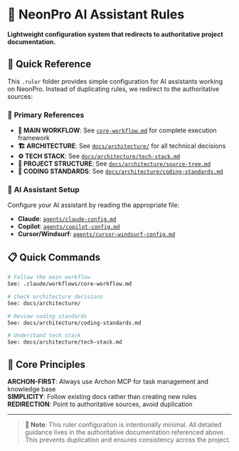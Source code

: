 # 🎯 NeonPro AI Assistant Rules

**Lightweight configuration system that redirects to authoritative project documentation.**

## 📖 Quick Reference

This `.ruler` folder provides simple configuration for AI assistants working on NeonPro. Instead of duplicating rules, we redirect to the authoritative sources:

### 🔗 **Primary References**

- **🌟 MAIN WORKFLOW**: See [`core-workflow.md`](../.claude/workflows/core-workflow.md) for complete execution framework
- **🏗️ ARCHITECTURE**: See [`docs/architecture/`](../docs/architecture/) for all technical decisions
- **⚙️ TECH STACK**: See [`docs/architecture/tech-stack.md`](../docs/architecture/tech-stack.md)
- **📁 PROJECT STRUCTURE**: See [`docs/architecture/source-tree.md`](../docs/architecture/source-tree.md)  
- **🎨 CODING STANDARDS**: See [`docs/architecture/coding-standards.md`](../docs/architecture/coding-standards.md)

### 🤖 **AI Assistant Setup**

Configure your AI assistant by reading the appropriate file:
- **Claude**: [`agents/claude-config.md`](agents/claude-config.md)
- **Copilot**: [`agents/copilot-config.md`](agents/copilot-config.md)
- **Cursor/Windsurf**: [`agents/cursor-windsurf-config.md`](agents/cursor-windsurf-config.md)

## 📋 **Quick Commands**

```bash
# Follow the main workflow
See: .claude/workflows/core-workflow.md

# Check architecture decisions  
See: docs/architecture/

# Review coding standards
See: docs/architecture/coding-standards.md

# Understand tech stack
See: docs/architecture/tech-stack.md
```

## 🎯 **Core Principles**

**ARCHON-FIRST**: Always use Archon MCP for task management and knowledge base  
**SIMPLICITY**: Follow existing docs rather than creating new rules  
**REDIRECTION**: Point to authoritative sources, avoid duplication  

---

> **📝 Note**: This ruler configuration is intentionally minimal. All detailed guidance lives in the authoritative documentation referenced above. This prevents duplication and ensures consistency across the project.